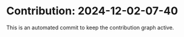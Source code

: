 # Contribution: 2024-12-02-07-40
This is an automated commit to keep the contribution graph active.
